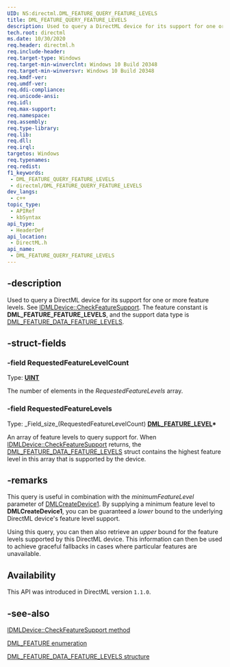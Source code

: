 ```yaml
---
UID: NS:directml.DML_FEATURE_QUERY_FEATURE_LEVELS
title: DML_FEATURE_QUERY_FEATURE_LEVELS
description: Used to query a DirectML device for its support for one or more feature levels.
tech.root: directml
ms.date: 10/30/2020
req.header: directml.h
req.include-header: 
req.target-type: Windows
req.target-min-winverclnt: Windows 10 Build 20348
req.target-min-winversvr: Windows 10 Build 20348
req.kmdf-ver: 
req.umdf-ver: 
req.ddi-compliance: 
req.unicode-ansi: 
req.idl: 
req.max-support: 
req.namespace: 
req.assembly: 
req.type-library: 
req.lib: 
req.dll: 
req.irql: 
targetos: Windows
req.typenames: 
req.redist: 
f1_keywords:
 - DML_FEATURE_QUERY_FEATURE_LEVELS
 - directml/DML_FEATURE_QUERY_FEATURE_LEVELS
dev_langs:
 - c++
topic_type:
 - APIRef
 - kbSyntax
api_type:
 - HeaderDef
api_location:
 - DirectML.h
api_name:
 - DML_FEATURE_QUERY_FEATURE_LEVELS
---
```


## -description

Used to query a DirectML device for its support for one or more feature levels. See [IDMLDevice::CheckFeatureSupport](/windows/win32/api/directml/nf-directml-idmldevice-checkfeaturesupport). The feature constant is **DML_FEATURE_FEATURE_LEVELS**, and the support data type is [DML_FEATURE_DATA_FEATURE_LEVELS](/windows/win32/api/directml/ns-directml-dml_feature_data_feature_levels).

## -struct-fields

### -field RequestedFeatureLevelCount

Type: **[UINT](/windows/desktop/WinProg/windows-data-types)**

The number of elements in the *RequestedFeatureLevels* array.

### -field RequestedFeatureLevels

Type: \_Field\_size\_(RequestedFeatureLevelCount) **[DML_FEATURE_LEVEL](/windows/win32/api/directml/ne-directml-dml_feature_level)\***

An array of feature levels to query support for. When [IDMLDevice::CheckFeatureSupport](/windows/win32/api/directml/nf-directml-idmldevice-checkfeaturesupport) returns, the [DML_FEATURE_DATA_FEATURE_LEVELS](/windows/win32/api/directml/ns-directml-dml_feature_data_feature_levels) struct contains the highest feature level in this array that is supported by the device.

## -remarks
This query is useful in combination with the *minimumFeatureLevel* parameter of [DMLCreateDevice1](/windows/win32/api/directml/nf-directml-dmlcreatedevice1). By supplying a minimum feature level to **DMLCreateDevice1**, you can be guaranteed a *lower* bound to the underlying DirectML device's feature level support.

Using this query, you can then also retrieve an *upper* bound for the feature levels supported by this DirectML device. This information can then be used to achieve graceful fallbacks in cases where particular features are unavailable.

## Availability
This API was introduced in DirectML version `1.1.0`.

## -see-also

[IDMLDevice::CheckFeatureSupport method](/windows/win32/api/directml/nf-directml-idmldevice-checkfeaturesupport)

[DML_FEATURE enumeration](/windows/win32/api/directml/ne-directml-dml_feature_level)

[DML_FEATURE_DATA_FEATURE_LEVELS structure](/windows/win32/api/directml/ns-directml-dml_feature_data_feature_levels)
